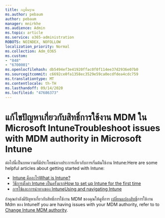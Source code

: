 ```yaml
---
title: กฎพื้นฐาน
ms.author: pebaum
author: pebaum
manager: mnirkhe
ms.audience: Admin
ms.topic: article
ms.service: o365-administration
ROBOTS: NOINDEX, NOFOLLOW
localization_priority: Normal
ms.collection: Adm_O365
ms.custom:
- "848"
- "6700001"
ms.openlocfilehash: db5494ef3e41920ffac0f0f114ee37d2936e07b0
ms.sourcegitcommit: c6692ce0fa1358ec3529e59ca0ecdfdea4cdc759
ms.translationtype: MT
ms.contentlocale: th-TH
ms.lasthandoff: 09/14/2020
ms.locfileid: "47686373"
---
```

# <a name="troubleshoot-issues-with-mdm-authority-in-microsoft-intune"></a><span data-ttu-id="5c549-102">แก้ไขปัญหาเกี่ยวกับสิทธิ์การใช้งาน MDM ใน Microsoft Intune</span><span class="sxs-lookup"><span data-stu-id="5c549-102">Troubleshoot issues with MDM authority in Microsoft Intune</span></span>

<span data-ttu-id="5c549-103">ต่อไปนี้เป็นบทความที่มีประโยชน์บางประการเกี่ยวกับการเริ่มต้นใช้งาน Intune:</span><span class="sxs-lookup"><span data-stu-id="5c549-103">Here are some helpful articles about getting started with Intune:</span></span>

- [<span data-ttu-id="5c549-104">Intune คืออะไร</span><span class="sxs-lookup"><span data-stu-id="5c549-104">What is Intune?</span></span>](https://docs.microsoft.com/intune/what-is-intune)
- [<span data-ttu-id="5c549-105">วิธีการตั้งค่า Intune เป็นครั้งแรก</span><span class="sxs-lookup"><span data-stu-id="5c549-105">How to set up Intune for the first time</span></span>](https://docs.microsoft.com/intune/setup-steps)
- [<span data-ttu-id="5c549-106">การใช้และการนำทางของ Intune</span><span class="sxs-lookup"><span data-stu-id="5c549-106">Using and navigating Intune</span></span>](https://docs.microsoft.com/intune/tutorial-walkthrough-intune-portal)

<span data-ttu-id="5c549-107">ถ้าคุณกำลังมีปัญหาเกี่ยวกับสิทธิ์การใช้งาน MDM ของคุณให้ดูที่การ [เปลี่ยนแปลงสิทธิ์](https://docs.microsoft.com/alchemyinsights/change-mdm-authority)การใช้งาน Mdm ของ Intune</span><span class="sxs-lookup"><span data-stu-id="5c549-107">If you are having issues with your MDM authority, refer to to [Change Intune MDM authority](https://docs.microsoft.com/alchemyinsights/change-mdm-authority).</span></span>